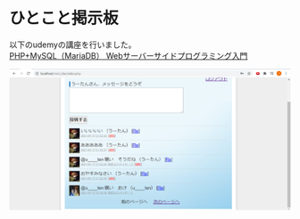 # ひとこと掲示板

以下のudemyの講座を行いました。  
[PHP+MySQL（MariaDB） Webサーバーサイドプログラミング入門](https://www.udemy.com/course/php7basic/)

![画像](https://github.com/OHMORIYUSUKE/mini_bbs/blob/master/php5.png?raw=true)